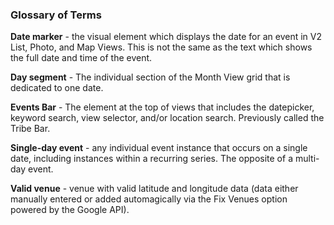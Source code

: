 <h3>Glossary of Terms</h3>

**Date marker** - the visual element which displays the date for an event in V2 List, Photo, and Map Views. This is not the same as the text which shows the full date and time of the event.

**Day segment** - The individual section of the Month View grid that is dedicated to one date.

**Events Bar** - The element at the top of views that includes the datepicker, keyword search, view selector, and/or location search. Previously called the Tribe Bar.

**Single-day event** - any individual event instance that occurs on a single date, including instances within a recurring series. The opposite of a multi-day event.

**Valid venue** - venue with valid latitude and longitude data (data either manually entered or added automagically via the Fix Venues option powered by the Google API).

